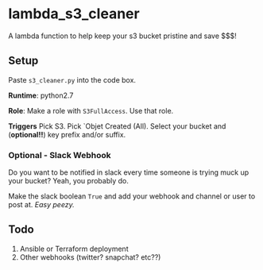 # lambda_s3_cleaner
A lambda function to help keep your s3 bucket pristine and save $$$!

## Setup

Paste `s3_cleaner.py` into the code box. 

**Runtime**: python2.7

**Role**: Make a role with `S3FullAccess`.  Use that role.

**Triggers**  Pick S3.  Pick `Objet Created (All).  Select your bucket and (**optional!!**) key prefix and/or suffix.


### Optional - Slack Webhook

Do you want to be notified in slack every time someone is trying muck up your bucket?  Yeah, you probably do.

Make the slack boolean `True` and add your webhook and channel or user to post at.  *Easy peezy.*

## Todo

1. Ansible or Terraform deployment
2. Other webhooks (twitter? snapchat? etc??)
